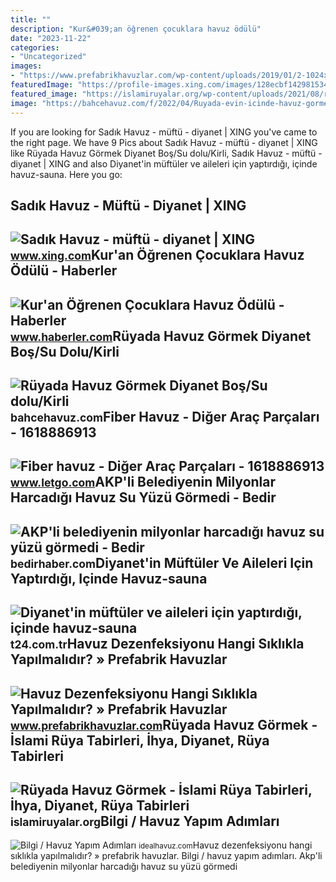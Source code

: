 ```yaml
---
title: ""
description: "Kur&#039;an öğrenen çocuklara havuz ödülü"
date: "2023-11-22"
categories:
- "Uncategorized"
images:
- "https://www.prefabrikhavuzlar.com/wp-content/uploads/2019/01/2-1024x684.jpg"
featuredImage: "https://profile-images.xing.com/images/128ecbf1429815340b1a4e52ab7f4272-2/sadık-havuz.1024x1024.jpg"
featured_image: "https://islamiruyalar.org/wp-content/uploads/2021/08/ruyada-havuzda-erkek-gormek.jpg"
image: "https://bahcehavuz.com/f/2022/04/Ruyada-evin-icinde-havuz-gormek.jpg"
---
```


If you are looking for Sadık Havuz - müftü - diyanet | XING you've came to the right page. We have 9 Pics about Sadık Havuz - müftü - diyanet | XING like Rüyada Havuz Görmek Diyanet Boş/Su dolu/Kirli, Sadık Havuz - müftü - diyanet | XING and also Diyanet'in müftüler ve aileleri için yaptırdığı, içinde havuz-sauna. Here you go:

Sadık Havuz - Müftü - Diyanet | XING
------------------------------------

 ![Sadık Havuz - müftü - diyanet | XING](https://profile-images.xing.com/images/128ecbf1429815340b1a4e52ab7f4272-2/sadık-havuz.1024x1024.jpg) <small>www.xing.com</small>Kur'an Öğrenen Çocuklara Havuz Ödülü - Haberler
-----------------------------------------------

 ![Kur'an Öğrenen Çocuklara Havuz Ödülü - Haberler](https://foto.haberler.com/haber/2012/07/27/kur-an-ogrenen-cocuklara-havuz-odulu-3817554_amp.jpg) <small>www.haberler.com</small>Rüyada Havuz Görmek Diyanet Boş/Su Dolu/Kirli
---------------------------------------------

 ![Rüyada Havuz Görmek Diyanet Boş/Su dolu/Kirli](https://bahcehavuz.com/f/2022/04/Ruyada-evin-icinde-havuz-gormek.jpg) <small>bahcehavuz.com</small>Fiber Havuz - Diğer Araç Parçaları - 1618886913
-----------------------------------------------

 ![Fiber havuz - Diğer Araç Parçaları - 1618886913](https://apollo-ireland.akamaized.net/v1/files/9t98v8pfwahp-OLXAUTOTR/image) <small>www.letgo.com</small>AKP'li Belediyenin Milyonlar Harcadığı Havuz Su Yüzü Görmedi - Bedir
--------------------------------------------------------------------

 ![AKP'li belediyenin milyonlar harcadığı havuz su yüzü görmedi - Bedir](https://bedirhaber.com/wp-content/uploads/2021/07/habz.jpg) <small>bedirhaber.com</small>Diyanet'in Müftüler Ve Aileleri Için Yaptırdığı, Içinde Havuz-sauna
-------------------------------------------------------------------

 ![Diyanet'in müftüler ve aileleri için yaptırdığı, içinde havuz-sauna](https://media-cdn.t24.com.tr/media/library/2020/09/1599197538255-diy.jpg) <small>t24.com.tr</small>Havuz Dezenfeksiyonu Hangi Sıklıkla Yapılmalıdır? » Prefabrik Havuzlar
----------------------------------------------------------------------

 ![Havuz Dezenfeksiyonu Hangi Sıklıkla Yapılmalıdır? » Prefabrik Havuzlar](https://www.prefabrikhavuzlar.com/wp-content/uploads/2019/01/2-1024x684.jpg) <small>www.prefabrikhavuzlar.com</small>Rüyada Havuz Görmek - İslami Rüya Tabirleri, İhya, Diyanet, Rüya Tabirleri
--------------------------------------------------------------------------

 ![Rüyada Havuz Görmek - İslami Rüya Tabirleri, İhya, Diyanet, Rüya Tabirleri](https://islamiruyalar.org/wp-content/uploads/2021/08/ruyada-havuzda-erkek-gormek.jpg) <small>islamiruyalar.org</small>Bilgi / Havuz Yapım Adımları
----------------------------

 ![Bilgi / Havuz Yapım Adımları](https://idealhavuz.com/upload/galeri/banner1.0.1.png) <small>idealhavuz.com</small>Havuz dezenfeksiyonu hangi sıklıkla yapılmalıdır? » prefabrik havuzlar. Bilgi / havuz yapım adımları. Akp'li belediyenin milyonlar harcadığı havuz su yüzü görmedi
